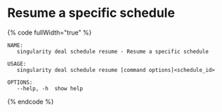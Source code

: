 # Resume a specific schedule

{% code fullWidth="true" %}
```
NAME:
   singularity deal schedule resume - Resume a specific schedule

USAGE:
   singularity deal schedule resume [command options]<schedule_id>

OPTIONS:
   --help, -h  show help
```
{% endcode %}
